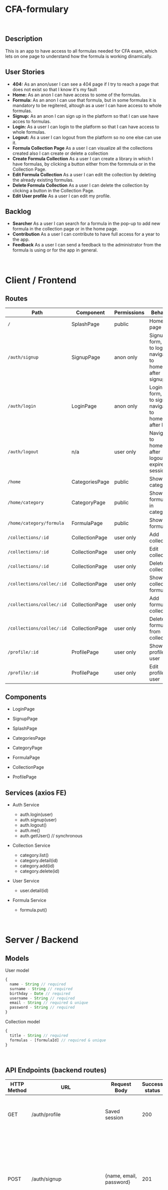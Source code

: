 # CFA-formulary

<br>

## Description

This is an app to have access to all formulas needed for CFA exam, which lets on one page to understand how the formula is working dinamically.

## User Stories

-  **404:** As an anon/user I can see a 404 page if I try to reach a page that does not exist so that I know it's my fault
-  **Home:** As an anon I can have access to some of the formulas.
-  **Formula:** As an anon I can use that formula, but in some formulas it is mandatory to be regitered, altough as a user I can have access to whole formulas.
-  **Signup:** As an anon I can sign up in the platform so that I can use have acces to formulas.
-  **Login:** As a user I can login to the platform so that I can have access to whole formulas.
-  **Logout:** As a user I can logout from the platform so no one else can use it.
-  **Formula Collection Page** As a user I can visualize all the collections created also I can create or delete a collection 
-  **Create Formula Collection** As a user I can create a library in which I have formulas, by clicking a button either from the formmula or in the Collection Page.
-  **Edit Formula Collection** As a user I can edit the collection by deleting the already existing formulas.
-  **Delete Formula Collection** As a user I can delete the collection by clicking a button in the Collection Page.
-  **Edit User profile** As a user I can edit my profile.

## Backlog

-  **Searcher** As a user I can search for a formula in the pop-up to add new formula in the collection page or in the home page.
-  **Contribution** As a user I can contribute to have full access for a year to the app.
-  **Feedback** As a user I can send a feedback to the administrator from the formula is using or for the app in general.


<br>


# Client / Frontend

## Routes
| Path                      | Component            | Permissions | Behavior                                                     |
| ------------------------- | -------------------- | ----------- | ------------------------------------------------------------ |
| `/`                       | SplashPage           | public      | Home page                                        |
| `/auth/signup`            | SignupPage           | anon only   | Signup form, link to login, navigate to homepage after signup |
| `/auth/login`             | LoginPage            | anon only   | Login form, link to signup, navigate to homepage after login |
| `/auth/logout`            | n/a                  | user only   | Navigate to homepage after logout, expire session            |
| `/home`                   | CategoriesPage       | public   | Show all categories                              |
| `/home/category`          | CategoryPage         | public   | Show all formulas in category                    |
| `/home/category/formula`  | FormulaPage          | public   | Show formula                                     |
| `/collections/:id`        | CollectionPage       | user only   | Add collection                                   |
| `/collections/:id`        | CollectionPage       | user only   | Edit collection                                  |
| `/collections/:id`        | CollectionPage       | user only   | Delete collection                                |
| `/collections/collec/:id` | CollectionPage       | user only   | Show collection formulas                         |
| `/collections/collec/:id` | CollectionPage       | user only   | Add formula to collection                        |
| `/collections/collec/:id` | CollectionPage       | user only   | Delete formula from collection                   |
| `/profile/:id`            | ProfilePage          | user only   | Show profile user                                |
| `/profile/:id`            | ProfilePage          | user only   | Edit profile user                                |



## Components

- LoginPage

- SignupPage

- SplashPage

- CategoriesPage

- CategoryPage

- FormulaPage

- CollectionPage

- ProfilePage

 

 

## Services (axios FE)

- Auth Service
  - auth.login(user)
  - auth.signup(user)
  - auth.logout()
  - auth.me()
  - auth.getUser() // synchronous
  
- Collection Service
  - category.list()
  - category.detail(id)
  - category.add(id)
  - category.delete(id)
  
- User Service 
  - user.detail(id)


- Formula Service
  - formula.put()
  

<br>


# Server / Backend


## Models

User model

```javascript
{
  name - String // required
  surname - String // required
  birthday - Date // required
  username - String // required
  email - String // required & unique
  password - String // required
}
```

Collection model

```javascript
{
  title - String // required
  formulas - [formulaId] // required & unique
}
```


<br>


## API Endpoints (backend routes)

| HTTP Method | URL                         | Request Body                 | Success status | Error Status | Description                                                  |
| ----------- | --------------------------- | ---------------------------- | -------------- | ------------ | ------------------------------------------------------------ |
| GET         | /auth/profile               | Saved session                | 200            | 404          | Check if user is logged in and return profile page           |
| POST        | /auth/signup                | {name, email, password}      | 201            | 404          | Checks if fields not empty (422) and user not exists (409), then create user with encrypted password, and store user in session |
| POST        | /auth/login                 | {username, password}         | 200            | 401          | Checks if fields not empty (422), if user exists (404), and if password matches (404), then stores user in session |
| POST        | /auth/logout                | (empty)                      | 204            | 400          | Logs out the user                                            |
| GET         | /home       |                         |                | 400          | Show all categories                                   |
| GET         | /home/category      |                         |                | 400          | Show all category formulas                                   |
| GET         | /home/category/formula          |                         |                | 400          | Show specific formula                                        |
| GET         | /collections/:id                | {id}                    |                | 400          | show collections                                             |
| PUT         | /collections/edit/:id           | {title,formula}         | 201            | 400          | edit collections                                             |
| DELETE      | /collections/delete/:id         | {id}                    | 201            | 400          | delete collections                                           |
| GET         | /collections/collec/:id         | {id}                    | 201            | 400          | show collection                                              |
| PUT         | /collections/collect/edit/:id   | {id}                    | 201            | 400          | edit collection                                              |
| DELETE      | /collections/collect/delete/:id | {id}                    | 201            | 400          | delete collections                                           |                                                     |


<br>


## Links

### Trello/Kanban

[Link to your trello board]() 
or picture of your physical board

### Git

The url to your repository and to your deployed project

[Client repository Link](https://github.com/screeeen/project-client)

[Server repository Link](https://github.com/screeeen/project-server)

[Deployed App Link](http://heroku.com)

### Slides

The url to your presentation slides

[Slides Link](http://slides.com)
